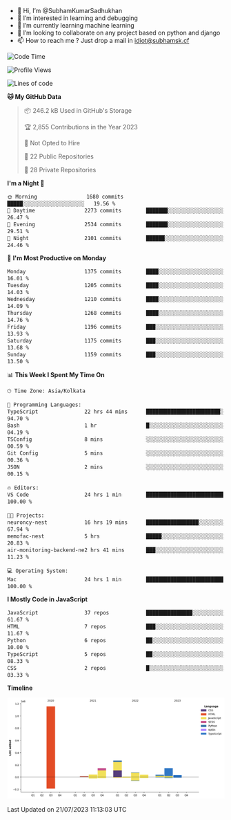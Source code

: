 - 👋 Hi, I’m @SubhamKumarSadhukhan
- 👀 I’m interested in learning and debugging
- 🌱 I’m currently learning machine learning
- 💞️ I’m looking to collaborate on any project based on python and django
- 📫 How to reach me ?
      Just drop a mail in idiot@subhamsk.cf

<!---
SubhamKumarSadhukhan/SubhamKumarSadhukhan is a ✨ special ✨ repository because its `README.md` (this file) appears on your GitHub profile.
You can click the Preview link to take a look at your changes.
--->


<!--START_SECTION:waka-->
![Code Time](http://img.shields.io/badge/Code%20Time-1%2C353%20hrs%2010%20mins-blue)

![Profile Views](http://img.shields.io/badge/Profile%20Views-0-blue)

![Lines of code](https://img.shields.io/badge/From%20Hello%20World%20I%27ve%20Written-2.0%20million%20lines%20of%20code-blue)

**🐱 My GitHub Data** 

> 📦 246.2 kB Used in GitHub's Storage 
 > 
> 🏆 2,855 Contributions in the Year 2023
 > 
> 🚫 Not Opted to Hire
 > 
> 📜 22 Public Repositories 
 > 
> 🔑 28 Private Repositories 
 > 
**I'm a Night 🦉** 

```text
🌞 Morning                1680 commits        █████░░░░░░░░░░░░░░░░░░░░   19.56 % 
🌆 Daytime                2273 commits        ███████░░░░░░░░░░░░░░░░░░   26.47 % 
🌃 Evening                2534 commits        ███████░░░░░░░░░░░░░░░░░░   29.51 % 
🌙 Night                  2101 commits        ██████░░░░░░░░░░░░░░░░░░░   24.46 % 
```
📅 **I'm Most Productive on Monday** 

```text
Monday                   1375 commits        ████░░░░░░░░░░░░░░░░░░░░░   16.01 % 
Tuesday                  1205 commits        ████░░░░░░░░░░░░░░░░░░░░░   14.03 % 
Wednesday                1210 commits        ████░░░░░░░░░░░░░░░░░░░░░   14.09 % 
Thursday                 1268 commits        ████░░░░░░░░░░░░░░░░░░░░░   14.76 % 
Friday                   1196 commits        ███░░░░░░░░░░░░░░░░░░░░░░   13.93 % 
Saturday                 1175 commits        ███░░░░░░░░░░░░░░░░░░░░░░   13.68 % 
Sunday                   1159 commits        ███░░░░░░░░░░░░░░░░░░░░░░   13.50 % 
```


📊 **This Week I Spent My Time On** 

```text
🕑︎ Time Zone: Asia/Kolkata

💬 Programming Languages: 
TypeScript               22 hrs 44 mins      ████████████████████████░   94.70 % 
Bash                     1 hr                █░░░░░░░░░░░░░░░░░░░░░░░░   04.19 % 
TSConfig                 8 mins              ░░░░░░░░░░░░░░░░░░░░░░░░░   00.59 % 
Git Config               5 mins              ░░░░░░░░░░░░░░░░░░░░░░░░░   00.36 % 
JSON                     2 mins              ░░░░░░░░░░░░░░░░░░░░░░░░░   00.15 % 

🔥 Editors: 
VS Code                  24 hrs 1 min        █████████████████████████   100.00 % 

🐱‍💻 Projects: 
neuroncy-nest            16 hrs 19 mins      █████████████████░░░░░░░░   67.94 % 
memofac-nest             5 hrs               █████░░░░░░░░░░░░░░░░░░░░   20.83 % 
air-monitoring-backend-ne2 hrs 41 mins       ███░░░░░░░░░░░░░░░░░░░░░░   11.23 % 

💻 Operating System: 
Mac                      24 hrs 1 min        █████████████████████████   100.00 % 
```

**I Mostly Code in JavaScript** 

```text
JavaScript               37 repos            ███████████████░░░░░░░░░░   61.67 % 
HTML                     7 repos             ███░░░░░░░░░░░░░░░░░░░░░░   11.67 % 
Python                   6 repos             ██░░░░░░░░░░░░░░░░░░░░░░░   10.00 % 
TypeScript               5 repos             ██░░░░░░░░░░░░░░░░░░░░░░░   08.33 % 
CSS                      2 repos             █░░░░░░░░░░░░░░░░░░░░░░░░   03.33 % 
```



**Timeline**

![Lines of Code chart](https://raw.githubusercontent.com/SubhamKumarSadhukhan/SubhamKumarSadhukhan/main/assets/bar_graph.png)


 Last Updated on 21/07/2023 11:13:03 UTC
<!--END_SECTION:waka-->
